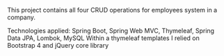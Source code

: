 This project contains all four CRUD operations for employees system in a company.

Technologies applied: Spring Boot, Spring Web MVC, Thymeleaf, Spring Data JPA, Lombok, MySQL
Within a thymeleaf templates I relied on Bootstrap 4 and jQuery core library
